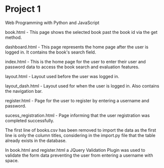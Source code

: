 # Project 1

Web Programming with Python and JavaScript

book.html - This page shows the selected book past the book id via the get method.

dashboard.html - This page represents the home page after the user is logged in. It contains the book's search field.

index.html - This is the home page for the user to enter their user and password data to access the book search and evaluation features.

layout.html - Layout used before the user was logged in.

layout_dash.html - Layout used for when the user is logged in. Also contains the navigation bar.

register.html - Page for the user to register by entering a username and password.

sucess_registration.html - Page informing that the user registration was completed successfully.



The first line of books.csv has been removed to import the data as the first line is only the column titles,
considering in the import.py file that the table already exists in the database.

In book.html and register.html a JQuery Validation Plugin was used to validate the form data preventing the user from entering a username with space.